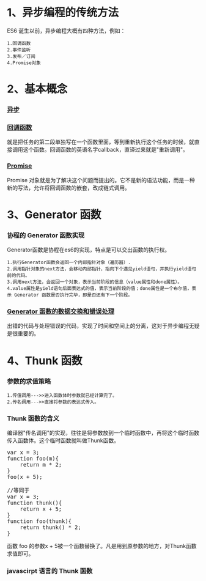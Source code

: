 # 1、异步编程的传统方法 #
ES6 诞生以前，异步编程大概有四种方法，例如：

    1.回调函数
    2.事件监听
    3.发布／订阅
    4.Promise对象
# 2、基本概念 #
### [异步](http://es6.ruanyifeng.com/#docs/generator-async#%E5%BC%82%E6%AD%A5) ###
### [回调函数](http://es6.ruanyifeng.com/#docs/generator-async#%E5%9B%9E%E8%B0%83%E5%87%BD%E6%95%B0) ###
就是把任务的第二段单独写在一个函数里面，等到重新执行这个任务的时候，就直接调用这个函数。回调函数的英语名字callback，直译过来就是"重新调用"。
### [Promise](http://es6.ruanyifeng.com/#docs/generator-async#Promise) ###
Promise 对象就是为了解决这个问题而提出的。它不是新的语法功能，而是一种新的写法，允许将回调函数的嵌套，改成链式调用。
# 3、Generator 函数 #
### 协程的 Generator 函数实现 ###
Generator函数是协程在es6的实现，特点是可以交出函数的执行权。

    1.执行Generator函数会返回一个内部指针对象（遍历器）.
    2.调用指针对象的next方法，会移动内部指针，指向下个遇见yield语句，并执行yield语句前的代码。
    3.调用next方法，会返回一个对象，表示当前阶段的信息（value属性和done属性）。
    4.value属性是yield语句后面表达式的值，表示当前阶段的值；done属性是一个布尔值，表示 Generator 函数是否执行完毕，即是否还有下一个阶段。
### [Generator 函数的数据交换和错误处理](http://es6.ruanyifeng.com/#docs/generator-async#Generator-%E5%87%BD%E6%95%B0%E7%9A%84%E6%95%B0%E6%8D%AE%E4%BA%A4%E6%8D%A2%E5%92%8C%E9%94%99%E8%AF%AF%E5%A4%84%E7%90%86) ###

出错的代码与处理错误的代码，实现了时间和空间上的分离，这对于异步编程无疑是很重要的。
# 4、Thunk 函数 #
### 参数的求值策略 ###
    1.传值调用--->>进入函数体时参数就已经计算完了。
    2.传名调用--->>直接将参数的表达式传入。
### Thunk 函数的含义 ###
编译器"传名调用"的实现，往往是将参数放到一个临时函数中，再将这个临时函数传入函数体。这个临时函数就叫做Thunk函数。
<pre>
var x = 3;
function foo(m){
    return m * 2;
}
foo(x + 5);

//等同于
var x = 3;
function thunk(){
    return x + 5;
}
function foo(thunk){
    return thunk() * 2;
}
</pre>
函数 foo 的参数x + 5被一个函数替换了。凡是用到原参数的地方，对Thunk函数求值即可。
### javascirpt 语言的 Thunk 函数 ###


